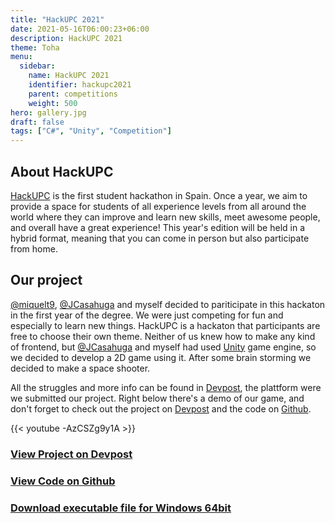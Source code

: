 ```yaml
---
title: "HackUPC 2021"
date: 2021-05-16T06:00:23+06:00
description: HackUPC 2021
theme: Toha
menu:
  sidebar:
    name: HackUPC 2021
    identifier: hackupc2021
    parent: competitions
    weight: 500
hero: gallery.jpg
draft: false
tags: ["C#", "Unity", "Competition"]
---
```


## About HackUPC
[HackUPC](https://hackupc.com/) is the first student hackathon in Spain. Once a year, we aim to provide a space for students of all experience levels from all around the world where they can improve and learn new skills, meet awesome people, and overall have a great experience! This year's edition will be held in a hybrid format, meaning that you can come in person but also participate from home.

## Our project
[@miquelt9](https://github.com/miquelt9), [@JCasahuga](https://github.com/JCasahuga) and myself decided to pariticipate in this hackaton in the first year of the degree. We were just competing for fun and especially to learn new things. HackUPC is a hackaton that participants are free to choose their own theme. Neither of us knew how to make any kind of frontend, but [@JCasahuga](https://github.com/JCasahuga) and myself had used [Unity](https://unity.com/) game engine, so we decided to develop a 2D game using it. After some brain storming we decided to make a space shooter.

All the struggles and more info can be found in [Devpost](https://devpost.com/software/spaceshooter-5hi4of), the plattform were we submitted our project. Right below there's a demo of our game, and don't forget to check out the project on [Devpost](https://devpost.com/software/spaceshooter-5hi4of) and the code on [Github](https://github.com/BernatBC/Coding-Competitions/tree/main/HackUPC2021).

{{< youtube -AzCSZg9y1A >}}

### [View Project on Devpost](https://devpost.com/software/spaceshooter-5hi4of)

### [View Code on Github](https://github.com/BernatBC/Coding-Competitions/tree/main/HackUPC2021)

### [Download executable file for Windows 64bit](https://github.com/BernatBC/Coding-Competitions/raw/main/HackUPC2021/Build.rar)